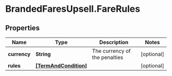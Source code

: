 # BrandedFaresUpsell.FareRules

## Properties

Name | Type | Description | Notes
------------ | ------------- | ------------- | -------------
**currency** | **String** | The currency of the penalties | [optional] 
**rules** | [**[TermAndCondition]**](TermAndCondition.md) |  | [optional] 


